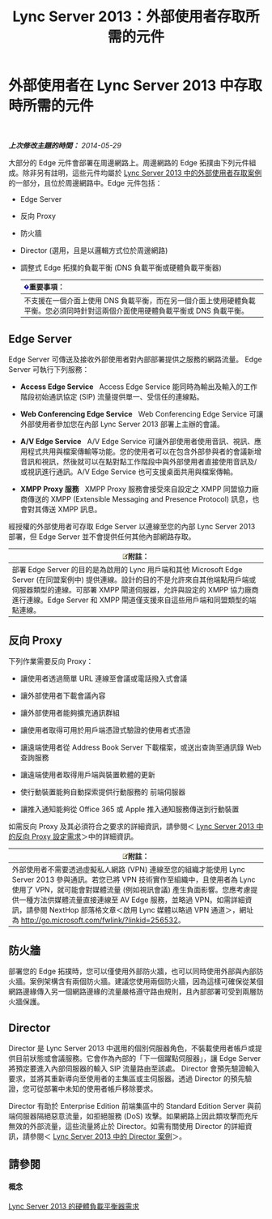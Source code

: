 ﻿---
title: Lync Server 2013：外部使用者存取所需的元件
TOCTitle: 外部使用者存取所需的元件
ms:assetid: 2d0f9817-14e7-4109-95dc-62420e3c29e2
ms:mtpsurl: https://technet.microsoft.com/zh-tw/library/Gg425779(v=OCS.15)
ms:contentKeyID: 49290452
ms.date: 08/10/2015
mtps_version: v=OCS.15
ms.translationtype: HT
---

# 外部使用者在 Lync Server 2013 中存取時所需的元件

 

_**上次修改主題的時間：** 2014-05-29_

大部分的 Edge 元件會部署在周邊網路上。周邊網路的 Edge 拓撲由下列元件組成。除非另有註明，這些元件均屬於 [Lync Server 2013 中的外部使用者存取案例](lync-server-2013-scenarios-for-external-user-access.md) 的一部分，且位於周邊網路中。Edge 元件包括：

  - Edge Server

  - 反向 Proxy

  - 防火牆

  - Director (選用，且是以邏輯方式位於周邊網路)

  - 調整式 Edge 拓撲的負載平衡 (DNS 負載平衡或硬體負載平衡器)
    
    <table>
    <thead>
    <tr class="header">
    <th><img src="images/Gg412908.important(OCS.15).gif" title="important" alt="important" />重要事項：</th>
    </tr>
    </thead>
    <tbody>
    <tr class="odd">
    <td>不支援在一個介面上使用 DNS 負載平衡，而在另一個介面上使用硬體負載平衡。您必須同時針對這兩個介面使用硬體負載平衡或 DNS 負載平衡。</td>
    </tr>
    </tbody>
    </table>


## Edge Server

Edge Server 可傳送及接收外部使用者對內部部署提供之服務的網路流量。 Edge Server 可執行下列服務：

  - **Access Edge Service**   Access Edge Service 能同時為輸出及輸入的工作階段初始通訊協定 (SIP) 流量提供單一、受信任的連線點。

  - **Web Conferencing Edge Service**   Web Conferencing Edge Service 可讓外部使用者參加您在內部 Lync Server 2013 部署上主辦的會議。

  - **A/V Edge Service**   A/V Edge Service 可讓外部使用者使用音訊、視訊、應用程式共用與檔案傳輸等功能。您的使用者可以在包含外部參與者的會議新增音訊和視訊，然後就可以在點對點工作階段中與外部使用者直接使用音訊及/或視訊進行通訊。A/V Edge Service 也可支援桌面共用與檔案傳輸。

  - **XMPP Proxy 服務**   XMPP Proxy 服務會接受來自設定之 XMPP 同盟協力廠商傳送的 XMPP (Extensible Messaging and Presence Protocol) 訊息，也會對其傳送 XMPP 訊息。

經授權的外部使用者可存取 Edge Server 以連線至您的內部 Lync Server 2013 部署，但 Edge Server 並不會提供任何其他內部網路存取。

<table>
<thead>
<tr class="header">
<th><img src="images/Gg398811.note(OCS.15).gif" title="note" alt="note" />附註：</th>
</tr>
</thead>
<tbody>
<tr class="odd">
<td>部署 Edge Server 的目的是為啟用的 Lync 用戶端和其他 Microsoft Edge Server (在同盟案例中) 提供連線。設計的目的不是允許來自其他端點用戶端或伺服器類型的連線。可部署 XMPP 閘道伺服器，允許與設定的 XMPP 協力廠商進行連線。Edge Server 和 XMPP 閘道僅支援來自這些用戶端和同盟類型的端點連線。</td>
</tr>
</tbody>
</table>


## 反向 Proxy

下列作業需要反向 Proxy：

  - 讓使用者透過簡單 URL 連線至會議或電話撥入式會議

  - 讓外部使用者下載會議內容

  - 讓外部使用者能夠擴充通訊群組

  - 讓使用者取得可用於用戶端憑證式驗證的使用者式憑證

  - 讓遠端使用者從 Address Book Server 下載檔案，或送出查詢至通訊錄 Web 查詢服務

  - 讓遠端使用者取得用戶端與裝置軟體的更新

  - 使行動裝置能夠自動探索提供行動服務的 前端伺服器

  - 讓推入通知能夠從 Office 365 或 Apple 推入通知服務傳送到行動裝置

如需反向 Proxy 及其必須符合之要求的詳細資訊，請參閱＜ [Lync Server 2013 中的反向 Proxy 設定需求](lync-server-2013-configuration-requirements-for-reverse-proxy.md)＞中的詳細資訊。

<table>
<thead>
<tr class="header">
<th><img src="images/Gg398811.note(OCS.15).gif" title="note" alt="note" />附註：</th>
</tr>
</thead>
<tbody>
<tr class="odd">
<td>外部使用者不需要透過虛擬私人網路 (VPN) 連線至您的組織才能使用 Lync Server 2013 參與通訊。若您已將 VPN 技術實作至組織中，且使用者為 Lync 使用了 VPN，就可能會對媒體流量 (例如視訊會議) 產生負面影響。您應考慮提供一種方法供媒體流量直接連線至 AV Edge 服務，並略過 VPN。如需詳細資訊，請參閱 NextHop 部落格文章＜啟用 Lync 媒體以略過 VPN 通道＞，網址為 <a href="http://go.microsoft.com/fwlink/?linkid=256532" class="uri">http://go.microsoft.com/fwlink/?linkid=256532</a>。</td>
</tr>
</tbody>
</table>


## 防火牆

部署您的 Edge 拓撲時，您可以僅使用外部防火牆，也可以同時使用外部與內部防火牆。案例架構含有兩個防火牆。建議您使用兩個防火牆，因為這樣可確保從某個網路邊緣傳入另一個網路邊緣的流量嚴格遵守路由規則，且內部部署可受到兩層防火牆保護。

## Director

Director 是 Lync Server 2013 中選用的個別伺服器角色，不裝載使用者帳戶或提供目前狀態或會議服務。它會作為內部的「下一個躍點伺服器」，讓 Edge Server 將預定要進入內部伺服器的輸入 SIP 流量路由至該處。 Director 會預先驗證輸入要求，並將其重新導向至使用者的主集區或主伺服器。透過 Director 的預先驗證，您可從部署中未知的使用者帳戶移除要求。

Director 有助於 Enterprise Edition 前端集區中的 Standard Edition Server 與前端伺服器隔絕惡意流量，如拒絕服務 (DoS) 攻擊。如果網路上因此類攻擊而充斥無效的外部流量，這些流量將止於 Director。如需有關使用 Director 的詳細資訊，請參閱＜ [Lync Server 2013 中的 Director 案例](lync-server-2013-scenarios-for-the-director.md)＞。

## 請參閱

#### 概念

[Lync Server 2013 的硬體負載平衡器需求](lync-server-2013-hardware-load-balancer-requirements.md)

